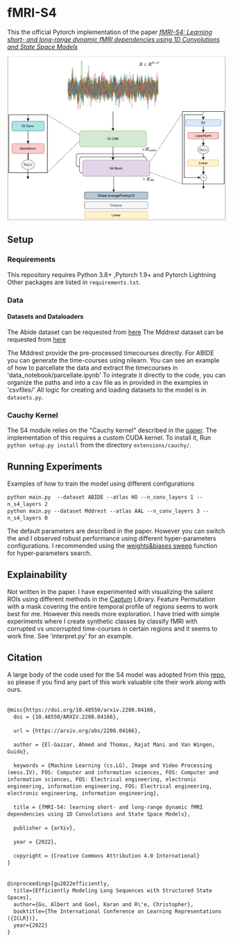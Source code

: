 # fMRI-S4

This the official Pytorch implementation of the paper [*fMRI-S4: Learning short- and long-range dynamic fMRI dependencies using 1D Convolutions and State Space Models*](https://arxiv.org/abs/2208.04166)

<p align="center">
  <img src=./images/model.png>
</p>

## Setup

### Requirements
This repository requires Python 3.8+ ,Pytorch 1.9+ and Pytorch Lightning
Other packages are listed in `requirements.txt`.

### Data

#### Datasets and Dataloaders
The Abide dataset can be requested from [here](http://preprocessed-connectomes-project.org/abide/)
The Mddrest dataset can be requested from [here](http://rfmri.org/REST-meta-MDD)

The Mddrest provide the pre-processed timecourses directly. For ABIDE you can generate the time-courses using nilearn.
You can see an example of how to parcellate the data and extract the timecourses  in 'data_notebook/parcellate.ipynb'
To integrate it directly to the code, you can organize the paths and into a csv file as in provided in the examples in 'csvfiles/'
All logic for creating and loading datasets to the model is in `datasets.py`.


### Cauchy Kernel

The S4 module relies on the "Cauchy kernel" described in the [paper](https://arxiv.org/abs/2111.00396).
The implementation of this requires a custom CUDA kernel.
To install it, Run `python setup.py install` from the directory `extensions/cauchy/`.


## Running Experiments

Examples of how to train the model using different configurations

```
python main.py  --dataset ABIDE --atlas HO --n_conv_layers 1 --n_s4_layers 2
python main.py --dataset Mddrest --atlas AAL --n_conv_layers 3 --n_s4_layers 0

```

The default parameters are described in the paper. However you can switch the and I observed robust performance using different hyper-parameters configurations. I recommended using the [weights&biases sweep](https://docs.wandb.ai/guides/sweeps) function for hyper-parameters search.

## Explainability

Not written in the paper. I have experimented with visualizing the salient ROIs using different methods in the [Captum](https://captum.ai/docs/introduction.html) Library.
Feature Permutation with a mask covering the entire temporal profile of regions seems to work best for me. However this needs more exploration.
I have tried with simple experiments where I create synthetic classes by classify fMRI with corrupted vs uncorrupted time-courses in certain regions and it seems to work fine.
See 'interpret.py' for an example.


## Citation
A large body of the code used for the S4 model was adopted from this [repo](https://github.com/HazyResearch/state-spaces), so please if you find any part of this work valuable cite their work along with ours.

```

@misc{https://doi.org/10.48550/arxiv.2208.04166,
  doi = {10.48550/ARXIV.2208.04166},
  
  url = {https://arxiv.org/abs/2208.04166},
  
  author = {El-Gazzar, Ahmed and Thomas, Rajat Mani and Van Wingen, Guido},
  
  keywords = {Machine Learning (cs.LG), Image and Video Processing (eess.IV), FOS: Computer and information sciences, FOS: Computer and information sciences, FOS: Electrical engineering, electronic engineering, information engineering, FOS: Electrical engineering, electronic engineering, information engineering},
  
  title = {fMRI-S4: learning short- and long-range dynamic fMRI dependencies using 1D Convolutions and State Space Models},
  
  publisher = {arXiv},
  
  year = {2022},
  
  copyright = {Creative Commons Attribution 4.0 International}
}


@inproceedings{gu2022efficiently,
  title={Efficiently Modeling Long Sequences with Structured State Spaces},
  author={Gu, Albert and Goel, Karan and R\'e, Christopher},
  booktitle={The International Conference on Learning Representations ({ICLR})},
  year={2022}
}

```
